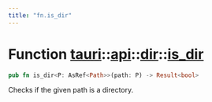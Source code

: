 ```yaml
---
title: "fn.is_dir"
---
```


# Function [tauri](/docs/api/rust/tauri/../../index.html)::​[api](/docs/api/rust/tauri/../index.html)::​[dir](/docs/api/rust/tauri/index.html)::​[is_dir](/docs/api/rust/tauri/)

```rs
pub fn is_dir<P: AsRef<Path>>(path: P) -> Result<bool>
```

Checks if the given path is a directory.
